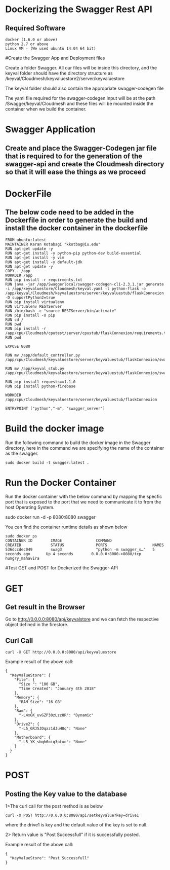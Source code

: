 # Dockerizing the Swagger Rest API

## Required Software

    docker (1.6.0 or above)
    python 2.7 or above
    Linux VM - (We used ubuntu 14.04 64 bit)

#Create the Swagger App and Deployment files

Create a folder Swagger. All our files will be inside this directory, and the keyval folder should have the directory structure as /keyval/Cloudmesh/keyvaluestore2/server/keyvaluestore

The keyval folder should also contain the appropriate swagger-codegen file 

The yaml file required for the swagger-codegen input will be at the path /Swagger/keyval/Cloudmesh and these files will be mounted inside the container when we build the container.

# Swagger Application
## Create and place the Swagger-Codegen jar file that is required to for the generation of the swagger-api and create the Cloudmesh directory so that it will ease the things as we proceed 

# DockerFile 
## The below code need to be added in the Dockerfile in order to generate the build and install the docker container in the dockerfile 

	FROM ubuntu:latest
	MAINTAINER Karan Kotabagi "kkotbag@iu.edu"
	RUN apt-get update -y
	RUN apt-get install -y python-pip python-dev build-essential
	RUN apt-get install -y vim
	RUN apt-get install -y default-jdk
	RUN apt-get update -y
	COPY . /app
	WORKDIR /app
	RUN pip install -r requirments.txt
	RUN java -jar /app/Swaggerlocal/swagger-codegen-cli-2.3.1.jar generate -i /app/keyvaluestore/Cloudmesh/keyval.yaml -l python-flask -o /app/keyval/Cloudmesh/keyvaluestore/server/keyvaluestub/flaskConnexion -D supportPython2=true
	RUN pip install virtualenv
	RUN virtualenv RESTServer
	RUN /bin/bash -c "source RESTServer/bin/activate"
	RUN pip install -U pip
	RUN cd /
	RUN pwd
	RUN pip install -r /app/cpu/Cloudmesh/cputest/server/cpustub/flaskConnexion/requirements.txt
	RUN pwd 

	EXPOSE 8080

	RUN mv /app/default_controller.py /app/cpu/Cloudmesh/keyvaluestore/server/keyvaluestub/flaskConnexion/swagger_server/controllers/

	RUN mv /app/keyval_stub.py /app/cpu/Cloudmesh/keyvaluestore/server/keyvaluestub/flaskConnexion/swagger_server/controllers/

	RUN pip install requests==1.1.0
	RUN pip install python-firebase

	WORKDIR /app/cpu/Cloudmesh/keyvaluestore/server/keyvaluestub/flaskConnexion

	ENTRYPOINT ["python","-m", "swagger_server"]

# Build the docker image
Run the following command to build the docker image in the Swagger directory, here in the command we are specifying the name of the container as the swagger.

	sudo docker build -t swagger:latest .

# Run the Docker Container

Run the docker container with the below command by mapping the specfic port that is exposed to the port that we need to communicate it to from the host Operating System.

sudo docker run -d -p 8080:8080 swagger

You can find the container runtime details as shown below

	sudo docker ps
	CONTAINER ID        IMAGE               COMMAND                  CREATED             STATUS              PORTS                    NAMES
	536dccdec049        swag3               "python -m swagger_s…"   5 seconds ago       Up 4 seconds        0.0.0.0:8080->8080/tcp   hungry_mahavira

#Test GET and POST for Dockerized the Swagger-API
# GET

## Get result in the Browser
Go to http://0.0.0.0:8080/api/keyvalstore and we can fetch the respective object defined in the firestore.

## Curl Call

	curl -X GET http://0.0.0.0:8080/api/keyvaluestore
Example result of the above call:

	{
	  "KeyValueStore": {
	    "File": {
	      "Size ": "100 GB",
	      "Time Created": "January 4th 2018"
	    },
	    "Memory": {
	      "RAM Size": "16 GB"
	    },
	    "Ram": {
	      "-L4xGK_uvGZP30zLzz8R": "Dynamic"
	    },
	    "Drive2": {
	      "-L5_GRJ5JDqaz1dJuH8q": "None"
	    },
	    "Motherboard": {
	      "-L5_YK_sbqh6oiq3ptxe": "None"
	    }
	  }
	}

   
# POST

## Posting the Key value to the database 

1>The curl call for the post method is as below 

	curl -X POST http://0.0.0.0:8080/api/setkeyvalue?key=drive1

where the drive1 is key and the default value of the key is set to null.

2> Return value is "Post Successfull" if it is successfully 	   posted.

Example result of the above call:

	{
	  "KeyValueStore": "Post Successfull"
	}